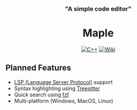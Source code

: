 <div align="center"> 
  <h3>"A simple code editor"</h3>
  <h1>Maple</h1>

[![C++](https://img.shields.io/badge/c++-%2300599C.svg?style=for-the-badge&logo=c%2B%2B&logoColor=white)](#)
[![Wiki](https://img.shields.io/badge/Wiki-%23394e79.svg?style=for-the-badge&logo=github&logoColor=white)](https://github.com/yonnsdev/maple/wiki)

</div>

## Planned Features
- [LSP (Language Server Protocol)](https://microsoft.github.io/language-server-protocol/) support
- Syntax highlighting using [Treesitter](https://tree-sitter.github.io/tree-sitter/)
- Quick search using [fzf](https://github.com/junegunn/fzf)
- Multi-platform (Windows, MacOS, Linux)
